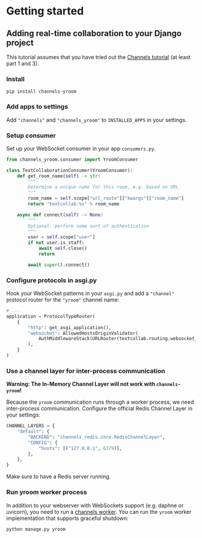 # Getting started

## Adding real-time collaboration to your Django project

This tutorial assumes that you have tried out the [Channels tutorial](https://channels.readthedocs.io/en/stable/tutorial/index.html) (at least part 1 and 3).

### Install

```
pip install channels-yroom
```

### Add apps to settings

Add `"channels"` and `"channels_yroom"` to `INSTALLED_APPS` in your settings.

### Setup consumer

Set up your WebSocket consumer in your app `consumers.py`.

```python
from channels_yroom.consumer import YroomConsumer

class TextCollaborationConsumer(YroomConsumer):
    def get_room_name(self) -> str:
        """
        Determine a unique name for this room, e.g. based on URL
        """
        room_name = self.scope["url_route"]["kwargs"]["room_name"]
        return "textcollab.%s" % room_name

    async def connect(self) -> None:
        """
        Optional: perform some sort of authentication
        """
        user = self.scope["user"]
        if not user.is_staff:
            await self.close()
            return

        await super().connect()
```

### Configure protocols in asgi.py

Hook your WebSocket patterns in your `asgi.py` and add a `"channel"` protocol router for the `"yroom"` channel name:

```python
# ...
application = ProtocolTypeRouter(
    {
        "http": get_asgi_application(),
        "websocket": AllowedHostsOriginValidator(
            AuthMiddlewareStack(URLRouter(textcollab.routing.websocket_urlpatterns))
        ),
    }
)
```

### Use a channel layer for inter-process communication

**Warning: The In-Memory Channel Layer will not work with `channels-yroom`!**

Because the `yroom` communication runs through a worker process, we need inter-process communication.
Configure the official Redis Channel Layer in your settings:

```python
CHANNEL_LAYERS = {
    "default": {
        "BACKEND": "channels_redis.core.RedisChannelLayer",
        "CONFIG": {
            "hosts": [("127.0.0.1", 6379)],
        },
    },
}
```

Make sure to have a Redis server running.


### Run yroom worker process

In addition to your webserver with WebSockets support (e.g. daphne or uvicorn), you need to run a [channels worker](https://channels.readthedocs.io/en/stable/topics/worker.html). You can run the `yroom` worker implementation that supports graceful shutdown:

```sh
python manage.py yroom
```
